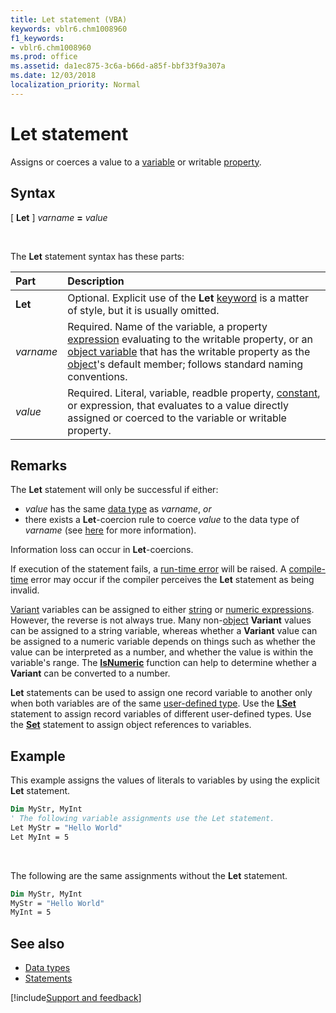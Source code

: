 ```yaml
---
title: Let statement (VBA)
keywords: vblr6.chm1008960
f1_keywords:
- vblr6.chm1008960
ms.prod: office
ms.assetid: da1ec875-3c6a-b66d-a85f-bbf33f9a307a
ms.date: 12/03/2018
localization_priority: Normal
---
```



# Let statement

Assigns or coerces a value to a [variable](../../Glossary/vbe-glossary.md#variable) or writable [property](../../Glossary/vbe-glossary.md#property).

## Syntax

[ **Let** ] _varname_ **=** _value_

<br/>

The **Let** statement syntax has these parts:

|Part|Description|
|:-----|:-----|
|**Let**|Optional. Explicit use of the **Let** [keyword](../../Glossary/vbe-glossary.md#keyword) is a matter of style, but it is usually omitted.|
| _varname_|Required. Name of the variable, a property [expression](../../glossary/vbe-glossary.md#expression) evaluating to the writable property, or an [object variable](../../glossary/vbe-glossary.md#object-variable) that has the writable property as the [object](../../glossary/vbe-glossary.md#object)'s default member; follows standard naming conventions.|
| _value_|Required. Literal, variable, readble property, [constant](../../glossary/vbe-glossary.md#constant), or expression, that evaluates to a value directly assigned or coerced to the variable or writable property.|

## Remarks

The **Let** statement will only be successful if either:
- _value_ has the same [data type](../../Glossary/vbe-glossary.md#data-type) as _varname_, _or_
- there exists a **Let**-coercion rule to coerce _value_ to the data type of _varname_ (see [here](../../Reference/User-Interface-Help/data-type-summary.md#assignment-statements-implicit-conversions--casts) for more information).

Information loss can occur in **Let**-coercions.

If execution of the statement fails, a [run-time error](../../glossary/vbe-glossary.md#run-time-error) will be raised. A [compile-time](../../glossary/vbe-glossary.md#compile-time) error may occur if the compiler perceives the **Let** statement as being invalid.

[Variant](../../Glossary/vbe-glossary.md#variant-data-type) variables can be assigned to either [string](../../glossary/vbe-glossary.md#string-expression) or [numeric expressions](../../glossary/vbe-glossary.md#numeric-expression). However, the reverse is not always true. Many non-[object](../../glossary/vbe-glossary.md#object) **Variant** values can be assigned to a string variable, whereas whether a **Variant** value can be assigned to a numeric variable depends on things such as whether the value can be interpreted as a number, and whether the value is within the variable's range. The [**IsNumeric**](../../reference/user-interface-help/isnumeric-function.md) function can help to determine whether a **Variant** can be converted to a number.

**Let** statements can be used to assign one record variable to another only when both variables are of the same [user-defined type](../../Glossary/vbe-glossary.md#user-defined-type). Use the **[LSet](lset-statement.md)** statement to assign record variables of different user-defined types. Use the **[Set](set-statement.md)** statement to assign object references to variables.

## Example

This example assigns the values of literals to variables by using the explicit **Let** statement.

```vb
Dim MyStr, MyInt 
' The following variable assignments use the Let statement. 
Let MyStr = "Hello World" 
Let MyInt = 5 

```

<br/>

The following are the same assignments without the **Let** statement.

```vb
Dim MyStr, MyInt 
MyStr = "Hello World" 
MyInt = 5 

```


## See also

- [Data types](data-type-summary.md)
- [Statements](../statements.md)

[!include[Support and feedback](~/includes/feedback-boilerplate.md)]
